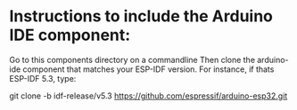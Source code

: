 # Instructions to include the Arduino IDE component:

Go to this components directory on a commandline
Then clone the arduino-ide component that matches your ESP-IDF version.
For instance, if thats ESP-IDF 5.3, type:

git clone -b idf-release/v5.3 https://github.com/espressif/arduino-esp32.git